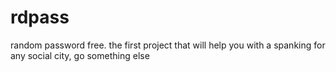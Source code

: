 # rdpass
random password free.  the first project that will help you with a spanking for any social city, go something else
